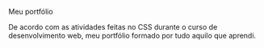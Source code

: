Meu portfólio

De acordo com as atividades feitas no CSS durante o curso de desenvolvimento web, meu portfólio formado por tudo aquilo que aprendi.
